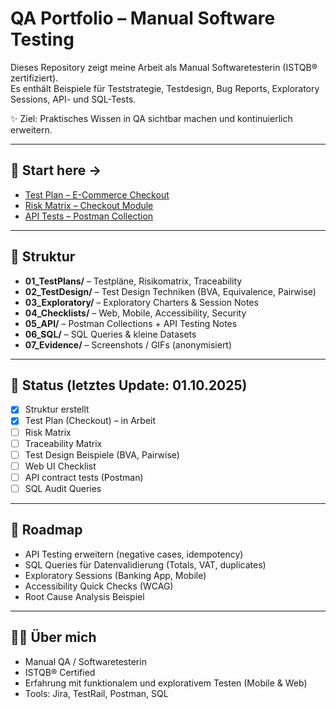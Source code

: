 # QA Portfolio – Manual Software Testing  

Dieses Repository zeigt meine Arbeit als Manual Softwaretesterin (ISTQB® zertifiziert).  
Es enthält Beispiele für Teststrategie, Testdesign, Bug Reports, Exploratory Sessions, API- und SQL-Tests.  

✨ Ziel: Praktisches Wissen in QA sichtbar machen und kontinuierlich erweitern.  

---

## 🔎 Start here →  
- [Test Plan – E-Commerce Checkout](./01_TestPlans/Test_Plan.md)  
- [Risk Matrix – Checkout Module](./01_TestPlans/Risk_Matrix.md)  
- [API Tests – Postman Collection](./05_API/API_Notes.md)  

---

## 📂 Struktur  

- **01_TestPlans/** – Testpläne, Risikomatrix, Traceability  
- **02_TestDesign/** – Test Design Techniken (BVA, Equivalence, Pairwise)  
- **03_Exploratory/** – Exploratory Charters & Session Notes  
- **04_Checklists/** – Web, Mobile, Accessibility, Security  
- **05_API/** – Postman Collections + API Testing Notes  
- **06_SQL/** – SQL Queries & kleine Datasets  
- **07_Evidence/** – Screenshots / GIFs (anonymisiert)  

---

## 📌 Status (letztes Update: 01.10.2025)  

- [x] Struktur erstellt  
- [x] Test Plan (Checkout) – in Arbeit  
- [ ] Risk Matrix  
- [ ] Traceability Matrix  
- [ ] Test Design Beispiele (BVA, Pairwise)  
- [ ] Web UI Checklist  
- [ ] API contract tests (Postman)  
- [ ] SQL Audit Queries  

---

## 🚀 Roadmap  

- API Testing erweitern (negative cases, idempotency)  
- SQL Queries für Datenvalidierung (Totals, VAT, duplicates)  
- Exploratory Sessions (Banking App, Mobile)  
- Accessibility Quick Checks (WCAG)  
- Root Cause Analysis Beispiel  

---

## 👩‍💻 Über mich  

- Manual QA / Softwaretesterin  
- ISTQB® Certified  
- Erfahrung mit funktionalem und explorativem Testen (Mobile & Web)  
- Tools: Jira, TestRail, Postman, SQL  
